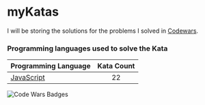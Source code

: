 # myKatas

I will be storing the solutions for the problems I solved in [Codewars](https://www.codewars.com/users/zEduardofaria/). 

### Programming languages used to solve the Kata


|    Programming Language  |    Kata Count  | 
|----------|:-------------:|
| [JavaScript](https://github.com/zEduardofaria/myKatas/tree/master/JavaScript) | 22 | 


![Code Wars Badges](https://www.codewars.com/users/zEduardofaria/badges/large)